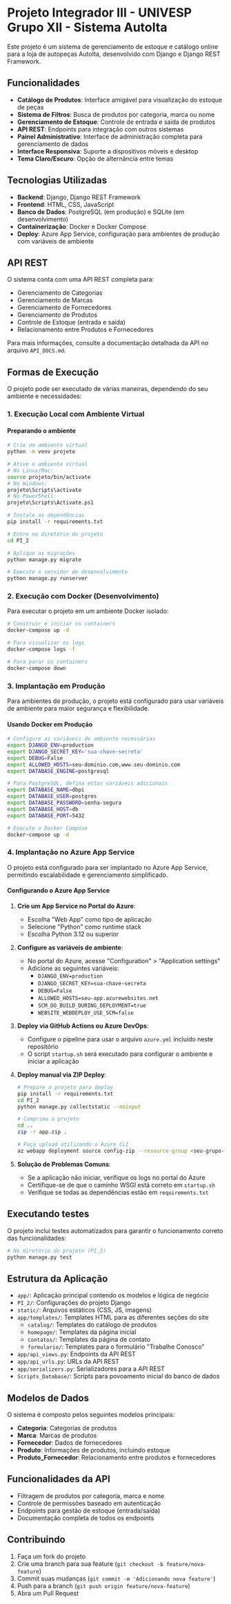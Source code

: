 # Projeto Integrador III - UNIVESP Grupo XII - Sistema AutoIta

Este projeto é um sistema de gerenciamento de estoque e catálogo online para a loja de autopeças AutoIta, desenvolvido com Django e Django REST Framework.

## Funcionalidades

- **Catálogo de Produtos**: Interface amigável para visualização do estoque de peças
- **Sistema de Filtros**: Busca de produtos por categoria, marca ou nome
- **Gerenciamento de Estoque**: Controle de entrada e saída de produtos
- **API REST**: Endpoints para integração com outros sistemas
- **Painel Administrativo**: Interface de administração completa para gerenciamento de dados
- **Interface Responsiva**: Suporte a dispositivos móveis e desktop
- **Tema Claro/Escuro**: Opção de alternância entre temas

## Tecnologias Utilizadas

- **Backend**: Django, Django REST Framework
- **Frontend**: HTML, CSS, JavaScript
- **Banco de Dados**: PostgreSQL (em produção) e SQLite (em desenvolvimento)
- **Containerização**: Docker e Docker Compose
- **Deploy**: Azure App Service, configuração para ambientes de produção com variáveis de ambiente

## API REST

O sistema conta com uma API REST completa para:

- Gerenciamento de Categorias
- Gerenciamento de Marcas
- Gerenciamento de Fornecedores
- Gerenciamento de Produtos
- Controle de Estoque (entrada e saída)
- Relacionamento entre Produtos e Fornecedores

Para mais informações, consulte a documentação detalhada da API no arquivo `API_DOCS.md`.

## Formas de Execução

O projeto pode ser executado de várias maneiras, dependendo do seu ambiente e necessidades:

### 1. Execução Local com Ambiente Virtual

#### Preparando o ambiente

```bash
# Crie um ambiente virtual
python -m venv projeto

# Ative o ambiente virtual
# No Linux/Mac:
source projeto/bin/activate
# No Windows:
projeto\Scripts\activate
# No PowerShell:
projeto\Scripts\Activate.ps1

# Instale as dependências
pip install -r requirements.txt

# Entre no diretório do projeto
cd PI_2

# Aplique as migrações
python manage.py migrate

# Execute o servidor de desenvolvimento
python manage.py runserver
```

### 2. Execução com Docker (Desenvolvimento)

Para executar o projeto em um ambiente Docker isolado:

```bash
# Construir e iniciar os containers
docker-compose up -d

# Para visualizar os logs
docker-compose logs -f

# Para parar os containers
docker-compose down
```

### 3. Implantação em Produção

Para ambientes de produção, o projeto está configurado para usar variáveis de ambiente para maior segurança e flexibilidade.

#### Usando Docker em Produção

```bash
# Configure as variáveis de ambiente necessárias
export DJANGO_ENV=production
export DJANGO_SECRET_KEY='sua-chave-secreta'
export DEBUG=False
export ALLOWED_HOSTS=seu-dominio.com,www.seu-dominio.com
export DATABASE_ENGINE=postgresql

# Para PostgreSQL, defina estas variáveis adicionais
export DATABASE_NAME=dbpi
export DATABASE_USER=postgres
export DATABASE_PASSWORD=senha-segura
export DATABASE_HOST=db
export DATABASE_PORT=5432

# Execute o Docker Compose
docker-compose up -d
```

### 4. Implantação no Azure App Service

O projeto está configurado para ser implantado no Azure App Service, permitindo escalabilidade e gerenciamento simplificado.

#### Configurando o Azure App Service

1. **Crie um App Service no Portal do Azure**:
   - Escolha "Web App" como tipo de aplicação
   - Selecione "Python" como runtime stack
   - Escolha Python 3.12 ou superior

2. **Configure as variáveis de ambiente**:
   - No portal do Azure, acesse "Configuration" > "Application settings"
   - Adicione as seguintes variáveis:
     - `DJANGO_ENV=production`
     - `DJANGO_SECRET_KEY=sua-chave-secreta`
     - `DEBUG=False`
     - `ALLOWED_HOSTS=seu-app.azurewebsites.net`
     - `SCM_DO_BUILD_DURING_DEPLOYMENT=true`
     - `WEBSITE_WEBDEPLOY_USE_SCM=false`

3. **Deploy via GitHub Actions ou Azure DevOps**:
   - Configure o pipeline para usar o arquivo `azure.yml` incluído neste repositório
   - O script `startup.sh` será executado para configurar o ambiente e iniciar a aplicação

4. **Deploy manual via ZIP Deploy**:
   ```bash
   # Prepare o projeto para deploy
   pip install -r requirements.txt
   cd PI_2
   python manage.py collectstatic --noinput
   
   # Comprima o projeto
   cd ..
   zip -r app.zip .
   
   # Faça upload utilizando o Azure CLI
   az webapp deployment source config-zip --resource-group <seu-grupo-recursos> --name <seu-app-service> --src app.zip
   ```

5. **Solução de Problemas Comuns**:
   - Se a aplicação não iniciar, verifique os logs no portal do Azure
   - Certifique-se de que o caminho WSGI está correto em `startup.sh`
   - Verifique se todas as dependências estão em `requirements.txt`

## Executando testes

O projeto inclui testes automatizados para garantir o funcionamento correto das funcionalidades:

```bash
# No diretório do projeto (PI_2)
python manage.py test
```

## Estrutura da Aplicação

- `app/`: Aplicação principal contendo os modelos e lógica de negócio
- `PI_2/`: Configurações do projeto Django
- `static/`: Arquivos estáticos (CSS, JS, imagens)
- `app/templates/`: Templates HTML para as diferentes seções do site
  - `catalog/`: Templates do catálogo de produtos
  - `homepage/`: Templates da página inicial
  - `contatos/`: Templates da página de contato
  - `formulario/`: Templates para o formulário "Trabalhe Conosco"
- `app/api_views.py`: Endpoints da API REST
- `app/api_urls.py`: URLs da API REST
- `app/serializers.py`: Serializadores para a API REST
- `Scripts_Database/`: Scripts para povoamento inicial do banco de dados

## Modelos de Dados

O sistema é composto pelos seguintes modelos principais:

- **Categoria**: Categorias de produtos
- **Marca**: Marcas de produtos
- **Fornecedor**: Dados de fornecedores
- **Produto**: Informações de produtos, incluindo estoque
- **Produto_Fornecedor**: Relacionamento entre produtos e fornecedores

## Funcionalidades da API

- Filtragem de produtos por categoria, marca e nome
- Controle de permissões baseado em autenticação
- Endpoints para gestão de estoque (entrada/saída)
- Documentação completa de todos os endpoints

## Contribuindo

1. Faça um fork do projeto
2. Crie uma branch para sua feature (`git checkout -b feature/nova-feature`)
3. Commit suas mudanças (`git commit -m 'Adicionando nova feature'`)
4. Push para a branch (`git push origin feature/nova-feature`)
5. Abra um Pull Request


